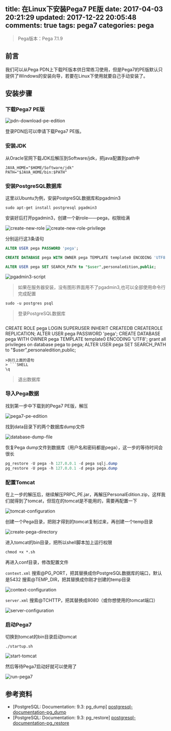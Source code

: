 title:  在Linux下安装Pega7 PE版
date: 2017-04-03 20:21:29
updated: 2017-12-22 20:05:48
comments: true
tags: pega7
categories: pega
---

> Pega版本：Pega 7.1.9

## 前言
我们可以从Pega PDN上下载PE版本供日常练习使用，但是Pega7的PE版默认只提供了Windows的安装向导，若要在Linux下使用就要自己手动安装了。

## 安装步骤

### 下载Pega7 PE版

![pdn-download-pe-edition](pdn-download-pe-edition.png)

登录PDN后可以申请下载Pega7 PE版。

### 安装JDK
从Oracle官网下载JDK后解压到Software/jdk，把java配置到path中
```SHELL
JAVA_HOME="$HOME/Software/jdk"
PATH="$JAVA_HOME/bin:$PATH"
```

### 安装PostgreSQL数据库

这里以Ubuntu为例，安装PostgreSQL数据库和pgadmin3
```SHELL
sudo apt-get install postgresql pgadmin3
```

安装好后打开pgadmin3，创建一个新role——pega，权限给满

![create-new-role](create-new-role.png)
![create-new-role-privilege](create-new-role-privilege.png)

分别运行这3条语句
```SQL
ALTER USER pega PASSWORD 'pega';

CREATE DATABASE pega WITH OWNER pega TEMPLATE template0 ENCODING 'UTF8';

ALTER USER pega SET SEARCH_PATH to "$user",personaledition,public;
```
![pgadmin3-script](pgadmin3-script.png)

> 如果在服务器安装，没有图形界面用不了pgadmin3,也可以全部使用命令行完成配置
```SHELL
sudo -u postgres psql
```
> 登录PostgreSQL数据库
> ```SQL
CREATE ROLE pega LOGIN SUPERUSER INHERIT CREATEDB CREATEROLE REPLICATION;
ALTER USER pega PASSWORD 'pega';
CREATE DATABASE pega WITH OWNER pega TEMPLATE template0 ENCODING 'UTF8';
grant all privileges on database pega to pega;
ALTER USER pega SET SEARCH_PATH to "$user",personaledition,public;
```
>执行上面的语句
> ```SHELL
\q
```
> 退出数据库

### 导入Pega数据

找到第一步中下载到的Pega7 PE版，解压

![pega7-pe-edition](pega7-pe-edition.png)

找到data目录下的两个数据库dump文件

![database-dump-file](database-dump-file.png)

恢复Pega dump文件到数据库（用户名和密码都是pega），这一步的等待时间会很长
```SQL
pg_restore -U pega -h 127.0.0.1 -d pega sqlj.dump
pg_restore -U pega -h 127.0.0.1 -d pega pega.dump
```

### 配置Tomcat

在上一步的解压后，继续解压PRPC_PE.jar，再解压PersonalEdition.zip，这样我们就得到了tomcat，但现在的tomcat是不能用的，需要再配置一下

![tomcat-configuration](tomcat-configuration.png)

创建一个Pega目录，把刚才得到的tomcat复制过来，再创建一个temp目录

![create-pega-directory](create-pega-directory.png)

进入tomcat的bin目录，把所以shell脚本加上运行权限
```SHELL
chmod +x *.sh
```

再进入conf目录，修改配置文件

`context.xml`
搜索@PG_PORT，把其替换成你PostgreSQL数据库的端口，默认是5432
搜索@TEMP_DIR，把其替换成你刚才创建的temp目录

![context-configuration](context-configuration.png)

`server.xml`
搜索@TCHTTP，把其替换成8080（或你想使用的tomcat端口）

![server-configuration](server-configuration.png)

### 启动Pega7
切换到tomcat的bin目录启动tomcat

```SHELL
./startup.sh
```
![start-tomcat](start-tomcat.png)

然后等待Pega7启动好就可以使用了

![run-pega7](run-pega7.png)

## 参考资料
* [PostgreSQL: Documentation: 9.3: pg_dump] [postgresql-documentation-pg_dump]
* [PostgreSQL: Documentation: 9.3: pg_restore] [postgresql-documentation-pg_restore]

[postgresql-documentation-pg_dump]: https://www.postgresql.org/docs/9.3/static/app-pgdump.html "PostgreSQL: Documentation: 9.3: pg_dump"
[postgresql-documentation-pg_restore]: https://www.postgresql.org/docs/9.3/static/app-pgrestore.html "PostgreSQL: Documentation: 9.3: pg_restore"
